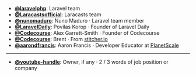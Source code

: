 - **[@laravelphp](https://www.youtube.com/@laravelphp)**: Laravel team
- **[@Laracastsofficial](https://www.youtube.com/@Laracastsofficial)**: Laracasts team
- **[@nunomaduro](https://www.youtube.com/@nunomaduro)**: Nuno Maduro ‧ Laravel team member
- **[@LaravelDaily](https://www.youtube.com/@LaravelDaily)**: Povilas Korop ‧ Founder of Laravel Daily
- **[@Codecourse](https://www.youtube.com/@codecourse)**: Alex Garrett-Smith ‧ Founder of Codecourse
- **[@Codecourse](https://www.youtube.com/@phpannotated)**: Brent ‧ From [stitcher.io](https://stitcher.io/)
- **[@aarondfrancis](https://www.youtube.com/@aarondfrancis)**: Aaron Francis ‧ Developer Educator at [PlanetScale](https://planetscale.com/)
--- 

- **[@youtube-handle](https://www.youtube.com/@youtube-handle)**: Owner, if any ‧ 2 / 3 words of job position or company
